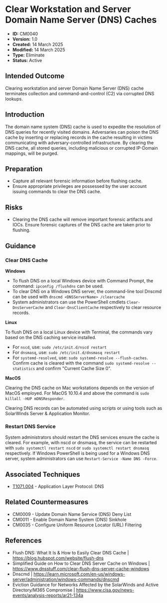 # Clear Workstation and Server Domain Name Server (DNS) Caches

* **ID:** CM0040
* **Version:** 1.0
* **Created:** 14 March 2025
* **Modified:** 14 March 2025
* **Type:** Eliminate
* **Status:** Active

## Intended Outcome

Clearing workstation and server Domain Name Server (DNS) cache terminates collection and command-and-control (C2) via corrupted DNS lookups.

## Introduction

The domain name system (DNS) cache is used to expedite the resolution of DNS queries for recently visited domains. Adversaries can poison the DNS cache by inserting or replacing records in the cache resulting in victims communicating with adversary-controlled infrastructure. By clearing the DNS cache, all stored queries, including malicious or corrupted IP-Domain mappings, will be purged. 

## Preparation

- Capture all relevant forensic information before flushing cache.
- Ensure appropriate privileges are possessed by the user account issuing commands to clear the DNS cache.

## Risks

- Clearing the DNS cache will remove important forensic artifacts and IOCs. Ensure forensic captures of the DNS cache are taken prior to flushing. 

## Guidance

### Clear DNS Cache

**Windows**
* To flush DNS on a local Windows device with Command Prompt, the command: `ipconfig /flushdns` can be used. 
* To clear DNS on a Windows DNS server, the command-line tool Dnscmd can be used  with `dnscmd <DNSServerName> /clearcache` 
* System administrators can use the PowerShell cmdlets `Clear-DnsServerCache` and `Clear-DnsClientCache` respectively to clear resource records. 

**Linux**

To flush DNS on a local Linux device with Terminal, the commands vary based on the DNS caching service installed.
* For `nscd`, use: `sudo /etc/init.d/nscd restart`
* For `dnsmasq`, use: `sudo /etc/init.d/dnsmasq restart`
* For `systemd-resolved`, use: `sudo systemd-resolve --flush-caches`. Confirm cache is cleared with the command `sudo systemd-resolve --statistics` and confirm "Current Cache Size 0".

**MacOS**

Clearing the DNS cache on Mac workstations depends on the version of MacOS employed. For MacOS 10.10.4 and above the command is `sudo killall -HUP mDNSResponder`.

Clearing DNS records can be automated using scripts or using tools such as SolarWinds Server & Application Monitor. 

### Restart DNS Service

System administrators should restart the DNS services ensure the cache is cleared. For example, with nscd or dnsmasq, the service can be restarted with `sudo systemctl restart nscd` or `sudo systemctl restart dnsmasq` respectively. If Windows PowerShell is being used for a Windows DNS server, system administrators can use `Restart-Service -Name DNS -Force`.

## Associated Techniques

- [T1071.004](https://attack.mitre.org/techniques/T1071/004/) - Application Layer Protocol: DNS 

## Related Countermeasures

- CM0009 - Update Domain Name Service (DNS) Deny List
- CM0011 - Enable Domain Name System (DNS) Sinkhole
- CM0035 - Configure Uniform Resource Locator (URL) Filtering

## References

- Flush DNS: What It Is & How to Easily Clear DNS Cache | <https://blog.hubspot.com/website/flush-dns>
- Simplified Guide on How to Clear DNS Server Cache on Windows | <https://www.dnsstuff.com/clear-flush-dns-server-cache-windows>
- Dnscmd | <https://learn.microsoft.com/en-us/windows-server/administration/windows-commands/dnscmd>
-  Eviction Guidance for Networks Affected by the SolarWinds and Active Directory/M365 Compromise | <https://www.cisa.gov/news-events/analysis-reports/ar21-134a>
